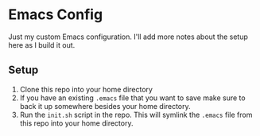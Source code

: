 # Emacs Config

Just my custom Emacs configuration. I'll add more notes about the setup here as I build it out.

## Setup

1. Clone this repo into your home directory
2. If you have an existing `.emacs` file that you want to save make sure to back it up somewhere besides your home directory.
3. Run the `init.sh` script in the repo. This will symlink the `.emacs` file from this repo into your home directory.
